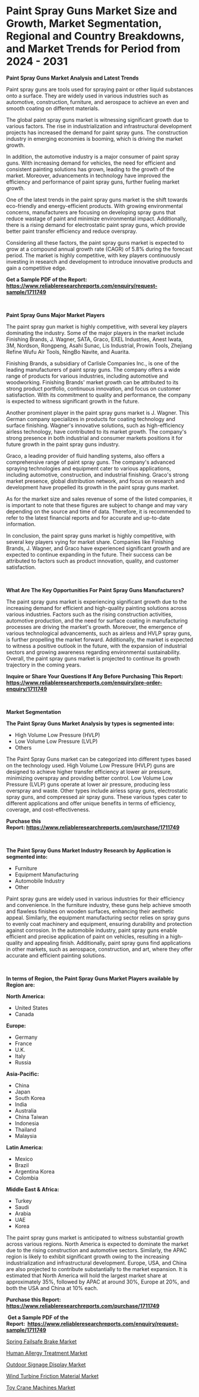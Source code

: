 <p><h1>Paint Spray Guns Market Size and Growth, Market Segmentation, Regional and Country Breakdowns, and Market Trends for Period from 2024 -  2031</h1></p><p><strong>Paint Spray Guns Market Analysis and Latest Trends</strong></p>
<p><p>Paint spray guns are tools used for spraying paint or other liquid substances onto a surface. They are widely used in various industries such as automotive, construction, furniture, and aerospace to achieve an even and smooth coating on different materials.</p><p>The global paint spray guns market is witnessing significant growth due to various factors. The rise in industrialization and infrastructural development projects has increased the demand for paint spray guns. The construction industry in emerging economies is booming, which is driving the market growth.</p><p>In addition, the automotive industry is a major consumer of paint spray guns. With increasing demand for vehicles, the need for efficient and consistent painting solutions has grown, leading to the growth of the market. Moreover, advancements in technology have improved the efficiency and performance of paint spray guns, further fueling market growth.</p><p>One of the latest trends in the paint spray guns market is the shift towards eco-friendly and energy-efficient products. With growing environmental concerns, manufacturers are focusing on developing spray guns that reduce wastage of paint and minimize environmental impact. Additionally, there is a rising demand for electrostatic paint spray guns, which provide better paint transfer efficiency and reduce overspray.</p><p>Considering all these factors, the paint spray guns market is expected to grow at a compound annual growth rate (CAGR) of 5.8% during the forecast period. The market is highly competitive, with key players continuously investing in research and development to introduce innovative products and gain a competitive edge.</p></p>
<p><strong>Get a Sample PDF of the Report:&nbsp; <a href="https://www.reliableresearchreports.com/enquiry/request-sample/1711749">https://www.reliableresearchreports.com/enquiry/request-sample/1711749</a></strong></p>
<p>&nbsp;</p>
<p><strong>Paint Spray Guns Major Market Players</strong></p>
<p><p>The paint spray gun market is highly competitive, with several key players dominating the industry. Some of the major players in the market include Finishing Brands, J. Wagner, SATA, Graco, EXEL Industries, Anest Iwata, 3M, Nordson, Rongpeng, Asahi Sunac, Lis Industrial, Prowin Tools, Zhejiang Refine Wufu Air Tools, NingBo Navite, and Auarita.</p><p>Finishing Brands, a subsidiary of Carlisle Companies Inc., is one of the leading manufacturers of paint spray guns. The company offers a wide range of products for various industries, including automotive and woodworking. Finishing Brands' market growth can be attributed to its strong product portfolio, continuous innovation, and focus on customer satisfaction. With its commitment to quality and performance, the company is expected to witness significant growth in the future.</p><p>Another prominent player in the paint spray guns market is J. Wagner. This German company specializes in products for coating technology and surface finishing. Wagner's innovative solutions, such as high-efficiency airless technology, have contributed to its market growth. The company's strong presence in both industrial and consumer markets positions it for future growth in the paint spray guns industry.</p><p>Graco, a leading provider of fluid handling systems, also offers a comprehensive range of paint spray guns. The company's advanced spraying technologies and equipment cater to various applications, including automotive, construction, and industrial finishing. Graco's strong market presence, global distribution network, and focus on research and development have propelled its growth in the paint spray guns market.</p><p>As for the market size and sales revenue of some of the listed companies, it is important to note that these figures are subject to change and may vary depending on the source and time of data. Therefore, it is recommended to refer to the latest financial reports and  for accurate and up-to-date information.</p><p>In conclusion, the paint spray guns market is highly competitive, with several key players vying for market share. Companies like Finishing Brands, J. Wagner, and Graco have experienced significant growth and are expected to continue expanding in the future. Their success can be attributed to factors such as product innovation, quality, and customer satisfaction.</p></p>
<p>&nbsp;</p>
<p><strong>What Are The Key Opportunities For Paint Spray Guns Manufacturers?</strong></p>
<p><p>The paint spray guns market is experiencing significant growth due to the increasing demand for efficient and high-quality painting solutions across various industries. Factors such as the rising construction activities, automotive production, and the need for surface coating in manufacturing processes are driving the market's growth. Moreover, the emergence of various technological advancements, such as airless and HVLP spray guns, is further propelling the market forward. Additionally, the market is expected to witness a positive outlook in the future, with the expansion of industrial sectors and growing awareness regarding environmental sustainability. Overall, the paint spray guns market is projected to continue its growth trajectory in the coming years.</p></p>
<p><strong>Inquire or Share Your Questions If Any Before Purchasing This Report: <a href="https://www.reliableresearchreports.com/enquiry/pre-order-enquiry/1711749">https://www.reliableresearchreports.com/enquiry/pre-order-enquiry/1711749</a></strong></p>
<p>&nbsp;</p>
<p><strong>Market Segmentation</strong></p>
<p><strong>The Paint Spray Guns Market Analysis by types is segmented into:</strong></p>
<p><ul><li>High Volume Low Pressure (HVLP)</li><li>Low Volume Low Pressure (LVLP)</li><li>Others</li></ul></p>
<p><p>The Paint Spray Guns market can be categorized into different types based on the technology used. High Volume Low Pressure (HVLP) guns are designed to achieve higher transfer efficiency at lower air pressure, minimizing overspray and providing better control. Low Volume Low Pressure (LVLP) guns operate at lower air pressure, producing less overspray and waste. Other types include airless spray guns, electrostatic spray guns, and compressed air spray guns. These various types cater to different applications and offer unique benefits in terms of efficiency, coverage, and cost-effectiveness.</p></p>
<p><strong>Purchase this Report:&nbsp;<a href="https://www.reliableresearchreports.com/purchase/1711749">https://www.reliableresearchreports.com/purchase/1711749</a></strong></p>
<p>&nbsp;</p>
<p><strong>The Paint Spray Guns Market Industry Research by Application is segmented into:</strong></p>
<p><ul><li>Furniture</li><li>Equipment Manufacturing</li><li>Automobile Industry</li><li>Other</li></ul></p>
<p><p>Paint spray guns are widely used in various industries for their efficiency and convenience. In the furniture industry, these guns help achieve smooth and flawless finishes on wooden surfaces, enhancing their aesthetic appeal. Similarly, the equipment manufacturing sector relies on spray guns to evenly coat machinery and equipment, ensuring durability and protection against corrosion. In the automobile industry, paint spray guns enable efficient and precise application of paint on vehicles, resulting in a high-quality and appealing finish. Additionally, paint spray guns find applications in other markets, such as aerospace, construction, and art, where they offer accurate and efficient painting solutions.</p></p>
<p>&nbsp;</p>
<p><strong>In terms of Region, the Paint Spray Guns Market Players available by Region are:</strong></p>
<p>
    <p> <strong> North America: </strong>
        <ul>
            <li>United States</li>
            <li>Canada</li>
        </ul>
        </p> 
    <p> <strong> Europe: </strong>
        <ul>
            <li>Germany</li>
            <li>France</li>
            <li>U.K.</li>
            <li>Italy</li>
            <li>Russia</li>
        </ul>
        </p> 
    <p> <strong> Asia-Pacific: </strong>
        <ul>
            <li>China</li>
            <li>Japan</li>
            <li>South Korea</li>
            <li>India</li>
            <li>Australia</li>
            <li>China Taiwan</li>
            <li>Indonesia</li>
            <li>Thailand</li>
            <li>Malaysia</li>
        </ul>
        </p> 
    <p> <strong> Latin America: </strong>
        <ul>
            <li>Mexico</li>
            <li>Brazil</li>
            <li>Argentina Korea</li>
            <li>Colombia</li>
        </ul>
        </p> 
    <p> <strong> Middle East & Africa: </strong>
        <ul>
            <li>Turkey</li>
            <li>Saudi</li>
            <li>Arabia</li>
            <li>UAE</li>
            <li>Korea</li>
        </ul>
    </p>
    </p>
<p><p>The paint spray guns market is anticipated to witness substantial growth across various regions. North America is expected to dominate the market due to the rising construction and automotive sectors. Similarly, the APAC region is likely to exhibit significant growth owing to the increasing industrialization and infrastructural development. Europe, USA, and China are also projected to contribute substantially to the market expansion. It is estimated that North America will hold the largest market share at approximately 35%, followed by APAC at around 30%, Europe at 20%, and both the USA and China at 10% each.</p></p>
<p><strong>Purchase this Report: <a href="https://www.reliableresearchreports.com/purchase/1711749">https://www.reliableresearchreports.com/purchase/1711749</a></strong></p>
<p>&nbsp;<strong>Get a Sample PDF of the Report:&nbsp;&nbsp;<a href="https://www.reliableresearchreports.com/enquiry/request-sample/1711749">https://www.reliableresearchreports.com/enquiry/request-sample/1711749</a></strong></p>
<p><strong></strong></p>
<p><p><a href="https://issuu.com/reportprime-2/docs/spring-failsafe-brake-market-size-2030.pptx">Spring Failsafe Brake Market</a></p><p><a href="https://issuu.com/reportprime-2/docs/human-allergy-treatment-market-size-2030.pptx">Human Allergy Treatment Market</a></p><p><a href="https://github.com/vimar16th/Market-Research-Report-List-2/blob/main/outdoor-signage-display-market.md">Outdoor Signage Display Market</a></p><p><a href="https://issuu.com/reportprime-2/docs/wind-turbine-friction-material-market-size-2030.pp">Wind Turbine Friction Material Market</a></p><p><a href="https://github.com/sofayahoo2023/Market-Research-Report-List-2/blob/main/toy-crane-machines-market.md">Toy Crane Machines Market</a></p></p>